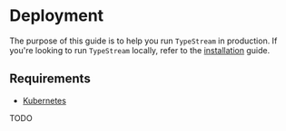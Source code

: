 # Deployment

The purpose of this guide is to help you run `TypeStream` in production. If
you're looking to run `TypeStream` locally, refer to the
[installation](/docs/tutorial/installation.mdx) guide.

## Requirements

- [Kubernetes](https://kubernetes.io/docs/setup/)

TODO
